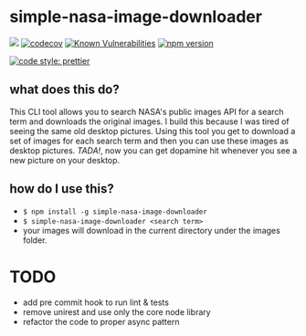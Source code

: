 # simple-nasa-image-downloader

![](https://github.com/papiamento/simple-nasa-image-downloader/workflows/build/badge.svg)
[![codecov](https://codecov.io/gh/papiamento/simple-nasa-image-downloader/branch/master/graph/badge.svg)](https://codecov.io/gh/papiamento/simple-nasa-image-downloader)
[![Known Vulnerabilities](https://snyk.io/test/github/papiamento/simple-nasa-image-downloader/badge.svg?targetFile=package.json)](https://snyk.io/test/github/papiamento/simple-nasa-image-downloader?targetFile=package.json)
[![npm version](https://badge.fury.io/js/simple-nasa-image-downloader.svg)](https://badge.fury.io/js/simple-nasa-image-downloader)

[![code style: prettier](https://img.shields.io/badge/code_style-prettier-ff69b4.svg?style=flat-square)](https://github.com/prettier/prettier)

## what does this do?

This CLI tool allows you to search NASA's public images API for a search term and downloads the original images. I build this because I was tired of seeing the same old desktop pictures. Using this tool you get to download a set of images for each search term and then you can use these images as desktop pictures. *TADA!*, now you can get dopamine hit whenever you see a new picture on your desktop.

## how do I use this?

* ````$ npm install -g simple-nasa-image-downloader````
* ````$ simple-nasa-image-downloader <search term>````
* your images will download in the current directory under the images folder.

# TODO 

* add pre commit hook to run lint & tests
* remove unirest and use only the core node library
* refactor the code to proper async pattern